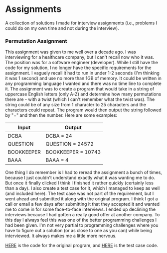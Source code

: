 # Assignments

A collection of solutions I made for interview assignments (i.e., problems I could do on my own time and not during the interview).


### Permutation Assignment

This assignment was given to me well over a decade ago.  I was interviewing for a healthcare company, but I can't recall now who it was.  The position was for a software engineer (developer).  While I still have the code for my solution, I no longer have the specific requirements for the assignment.  I vaguely recall it had to run in under 1-2 seconds (I'm thinking it was 1 second) and use no more than 1GB of memory.  It could be written in any programming language I wanted and there was no time line to complete it.  The assignment was to create a program that would take in a string of uppercase English letters (only A-Z) and determine how many permutations there are - with a twist (which I can't remember what the twist was).  The string could be of any size from 1 character to 25 characters and the characters could repeat.  The program would then output the string followed by "=" and then the number.  Here are some examples:

| Input      | Output             |
| ---------- | ------------------ |
| DCBA       | DCBA = 24          |
| QUESTION   | QUESTION = 24572   |
| BOOKKEEPER | BOOKKEEPER = 10743 |
| BAAA       | BAAA = 4           |

One thing I do remember is I had to reread the assignment a bunch of times, because I just couldn't understand exactly what it was wanting me to do.  But once it finally clicked I think I finished it rather quickly (certainly less than a day).  I also create a test case for it, which I managed to keep as well (and included here).  The test case was not part of the requirement, but I went ahead and submitted it along with the original program.  I think I got a call or email a few days after submitting it that they accepted it and wanted me to come in for some face-to-face interviews.  I ended up declining the interviews because I had gotten a really good offer at another company.  To this day I always feel this was one of the better programming challenges I had been given.  I'm not very partial to programming challenges where you have to figure out a solution (or as close to one as you can) while being interviewed.  It always makes me a little more nervous.

[HERE](https://github.com/stpride/challenges/blob/main/assignments/001/exercise.py) is the code for the original program, and [HERE](https://github.com/stpride/challenges/blob/main/assignments/001/test_exercise.py) is the test case code.
